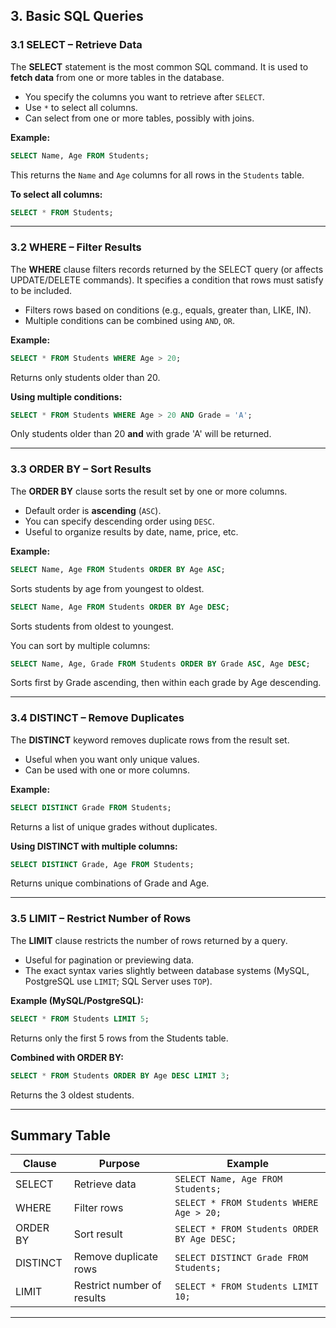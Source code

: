 ## 3. Basic SQL Queries

### 3.1 SELECT – Retrieve Data

The **SELECT** statement is the most common SQL command. It is used to **fetch data** from one or more tables in the database.

* You specify the columns you want to retrieve after `SELECT`.
* Use `*` to select all columns.
* Can select from one or more tables, possibly with joins.

**Example:**

```sql
SELECT Name, Age FROM Students;
```

This returns the `Name` and `Age` columns for all rows in the `Students` table.

**To select all columns:**

```sql
SELECT * FROM Students;
```

---

### 3.2 WHERE – Filter Results

The **WHERE** clause filters records returned by the SELECT query (or affects UPDATE/DELETE commands). It specifies a condition that rows must satisfy to be included.

* Filters rows based on conditions (e.g., equals, greater than, LIKE, IN).
* Multiple conditions can be combined using `AND`, `OR`.

**Example:**

```sql
SELECT * FROM Students WHERE Age > 20;
```

Returns only students older than 20.

**Using multiple conditions:**

```sql
SELECT * FROM Students WHERE Age > 20 AND Grade = 'A';
```

Only students older than 20 **and** with grade 'A' will be returned.

---

### 3.3 ORDER BY – Sort Results

The **ORDER BY** clause sorts the result set by one or more columns.

* Default order is **ascending** (`ASC`).
* You can specify descending order using `DESC`.
* Useful to organize results by date, name, price, etc.

**Example:**

```sql
SELECT Name, Age FROM Students ORDER BY Age ASC;
```

Sorts students by age from youngest to oldest.

```sql
SELECT Name, Age FROM Students ORDER BY Age DESC;
```

Sorts students from oldest to youngest.

You can sort by multiple columns:

```sql
SELECT Name, Age, Grade FROM Students ORDER BY Grade ASC, Age DESC;
```

Sorts first by Grade ascending, then within each grade by Age descending.

---

### 3.4 DISTINCT – Remove Duplicates

The **DISTINCT** keyword removes duplicate rows from the result set.

* Useful when you want only unique values.
* Can be used with one or more columns.

**Example:**

```sql
SELECT DISTINCT Grade FROM Students;
```

Returns a list of unique grades without duplicates.

**Using DISTINCT with multiple columns:**

```sql
SELECT DISTINCT Grade, Age FROM Students;
```

Returns unique combinations of Grade and Age.

---

### 3.5 LIMIT – Restrict Number of Rows

The **LIMIT** clause restricts the number of rows returned by a query.

* Useful for pagination or previewing data.
* The exact syntax varies slightly between database systems (MySQL, PostgreSQL use `LIMIT`; SQL Server uses `TOP`).

**Example (MySQL/PostgreSQL):**

```sql
SELECT * FROM Students LIMIT 5;
```

Returns only the first 5 rows from the Students table.

**Combined with ORDER BY:**

```sql
SELECT * FROM Students ORDER BY Age DESC LIMIT 3;
```

Returns the 3 oldest students.

---

## Summary Table

| Clause   | Purpose                    | Example                                     |
| -------- | -------------------------- | ------------------------------------------- |
| SELECT   | Retrieve data              | `SELECT Name, Age FROM Students;`           |
| WHERE    | Filter rows                | `SELECT * FROM Students WHERE Age > 20;`    |
| ORDER BY | Sort result                | `SELECT * FROM Students ORDER BY Age DESC;` |
| DISTINCT | Remove duplicate rows      | `SELECT DISTINCT Grade FROM Students;`      |
| LIMIT    | Restrict number of results | `SELECT * FROM Students LIMIT 10;`          |

---
